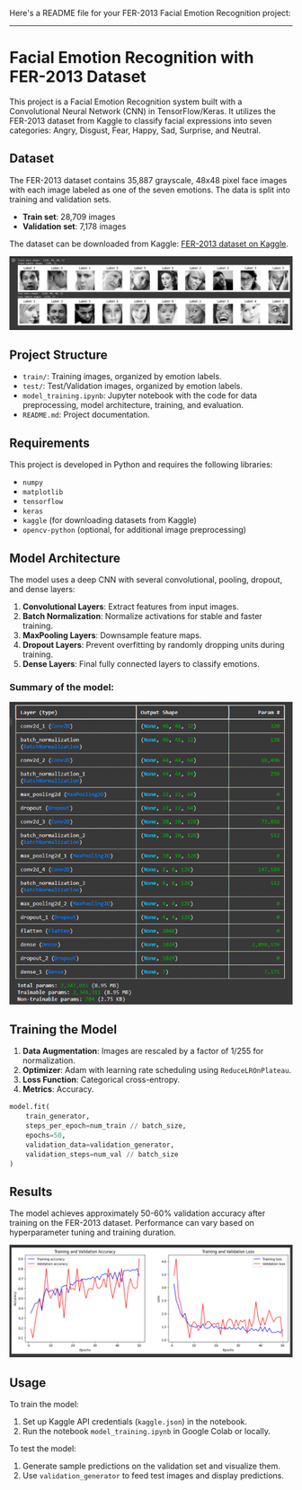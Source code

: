 Here's a README file for your FER-2013 Facial Emotion Recognition project:

---

# Facial Emotion Recognition with FER-2013 Dataset

This project is a Facial Emotion Recognition system built with a Convolutional Neural Network (CNN) in TensorFlow/Keras. It utilizes the FER-2013 dataset from Kaggle to classify facial expressions into seven categories: Angry, Disgust, Fear, Happy, Sad, Surprise, and Neutral.

## Dataset
The FER-2013 dataset contains 35,887 grayscale, 48x48 pixel face images with each image labeled as one of the seven emotions. The data is split into training and validation sets.

- **Train set**: 28,709 images
- **Validation set**: 7,178 images

The dataset can be downloaded from Kaggle: [FER-2013 dataset on Kaggle](https://www.kaggle.com/datasets/msambare/fer2013).

![Dataset Overview](Images/Dataset.png)

## Project Structure
- `train/`: Training images, organized by emotion labels.
- `test/`: Test/Validation images, organized by emotion labels.
- `model_training.ipynb`: Jupyter notebook with the code for data preprocessing, model architecture, training, and evaluation.
- `README.md`: Project documentation.

## Requirements
This project is developed in Python and requires the following libraries:
- `numpy`
- `matplotlib`
- `tensorflow`
- `keras`
- `kaggle` (for downloading datasets from Kaggle)
- `opencv-python` (optional, for additional image preprocessing)


## Model Architecture
The model uses a deep CNN with several convolutional, pooling, dropout, and dense layers:
1. **Convolutional Layers**: Extract features from input images.
2. **Batch Normalization**: Normalize activations for stable and faster training.
3. **MaxPooling Layers**: Downsample feature maps.
4. **Dropout Layers**: Prevent overfitting by randomly dropping units during training.
5. **Dense Layers**: Final fully connected layers to classify emotions.

### Summary of the model:
![Model Architecture](./Images/Architecture.png)

## Training the Model
1. **Data Augmentation**: Images are rescaled by a factor of 1/255 for normalization.
2. **Optimizer**: Adam with learning rate scheduling using `ReduceLROnPlateau`.
3. **Loss Function**: Categorical cross-entropy.
4. **Metrics**: Accuracy.

```python
model.fit(
    train_generator,
    steps_per_epoch=num_train // batch_size,
    epochs=50,
    validation_data=validation_generator,
    validation_steps=num_val // batch_size
)
```

## Results
The model achieves approximately 50-60% validation accuracy after training on the FER-2013 dataset. Performance can vary based on hyperparameter tuning and training duration.

![Accuracy and Loss](Images/Accuracy%20and%20loss.png)

## Usage
To train the model:
1. Set up Kaggle API credentials (`kaggle.json`) in the notebook.
2. Run the notebook `model_training.ipynb` in Google Colab or locally.

To test the model:
1. Generate sample predictions on the validation set and visualize them.
2. Use `validation_generator` to feed test images and display predictions.


